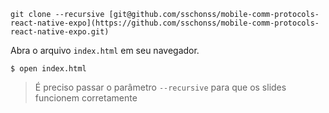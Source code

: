 
```shell
git clone --recursive [git@github.com/sschonss/mobile-comm-protocols-react-native-expo](https://github.com/sschonss/mobile-comm-protocols-react-native-expo.git)
```

Abra o arquivo `index.html` em seu navegador.

```shell
$ open index.html
```

> É preciso passar o parâmetro `--recursive` para que os slides funcionem corretamente
